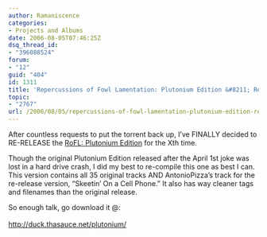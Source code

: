 ```yaml
---
author: Ramaniscence
categories:
- Projects and Albums
date: 2006-08-05T07:46:25Z
dsq_thread_id:
- "396088524"
forum:
- "12"
guid: "404"
id: 1311
title: 'Repercussions of Fowl Lamentation: Plutonium Edition &#8211; Re-re-re-release.'
topic:
- "2767"
url: /2006/08/05/repercussions-of-fowl-lamentation-plutonium-edition-re-re-re-release/
---
```


After countless requests to put the torrent back up, I&#8217;ve FINALLY decided to RE-RELEASE the <a href="http://en.wikipedia.org/wiki/Repercussions_of_Fowl_Lamentation" target="_blank">RoFL: Plutonium Edition</a> for the Xth time. 
  
Though the original Plutonium Edition released after the April 1st joke was lost in a hard drive crash, I did my best to re-compile this one as best I can. This version contains all 35 original tracks AND AntonioPizza&#8217;s track for the re-release version, &#8220;Skeetin&#8217; On a Cell Phone.&#8221; It also has way cleaner tags and filenames than the original release.

So enough talk, go download it @:  
<a href="http://duck.thasauce.net/plutonium/" target="_blank"><br />http://duck.thasauce.net/plutonium/</a>